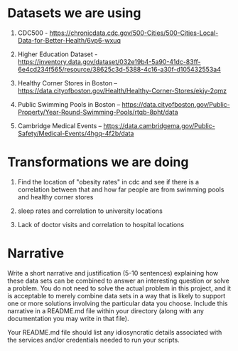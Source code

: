 # Datasets we are using
1. CDC500 - https://chronicdata.cdc.gov/500-Cities/500-Cities-Local-Data-for-Better-Health/6vp6-wxuq
2. Higher Education Dataset - https://inventory.data.gov/dataset/032e19b4-5a90-41dc-83ff-6e4cd234f565/resource/38625c3d-5388-4c16-a30f-d105432553a4

3. Healthy Corner Stores in Boston – https://data.cityofboston.gov/Health/Healthy-Corner-Stores/ekiy-2qmz

4. Public Swimming Pools in Boston – https://data.cityofboston.gov/Public-Property/Year-Round-Swimming-Pools/rtqb-8pht/data

5. Cambridge Medical Events – https://data.cambridgema.gov/Public-Safety/Medical-Events/4hgq-4f2b/data

# Transformations we are doing
1. Find the location of "obesity rates" in cdc and see if there is a correlation between that and how far people are from swimming pools and healthy corner stores

2. sleep rates and correlation to university locations

3. Lack of doctor visits and correlation to hospital locations

# Narrative

Write a short narrative and justification (5-10 sentences) explaining how these data sets can be combined to answer an interesting question or solve a problem. You do not need to solve the actual problem in this project, and it is acceptable to merely combine data sets in a way that is likely to support one or more solutions involving the particular data you choose. Include this narrative in a README.md file within your directory (along with any documentation you may write in that file).

Your README.md file should list any idiosyncratic details associated with the services and/or credentials needed to run your scripts.
